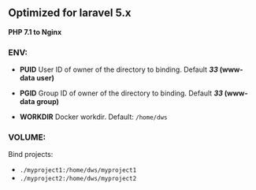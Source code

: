 ## Optimized for laravel 5.x
**PHP 7.1 to Nginx**

### ENV:

* **PUID**
User ID of owner of the directory to binding. Default ***33* (www-data user)**

* **PGID**
Group ID of owner of the directory to binding. Default ***33* (www-data group)**

* **WORKDIR**
Docker workdir. Default: `/home/dws`

### VOLUME:
Bind projects:
- `./myproject1:/home/dws/myproject1`
- `./myproject2:/home/dws/myproject2`
